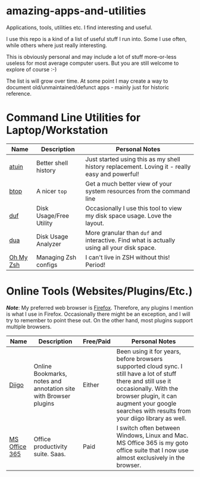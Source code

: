 # amazing-apps-and-utilities

Applications, tools, utilities etc. I find interesting and useful.

I use this repo is a kind of a list of useful stuff I run into. Some I use often, while others where just really interesting. 

This is obviously personal and may include a lot of stuff more-or-less useless for most average computer users. But you are still welcome to explore of course :-)

The list is will grow over time. At some point I may create a way to document old/unmaintained/defunct apps - mainly just for historic reference.

# Command Line Utilities for Laptop/Workstation

| Name                                         | Description             | Personal Notes                                                                                 |
|----------------------------------------------|-------------------------|------------------------------------------------------------------------------------------------|
| [atuin](https://github.com/ellie/atuin)      | Better shell history    | Just started using this as my shell history replacement. Loving it - really easy and powerful! |
| [btop](https://github.com/aristocratos/btop) | A nicer `top`           | Get a much better view of your system resources from the command line                          |
| [duf](https://github.com/muesli/duf)         | Disk Usage/Free Utility | Occasionally I use this tool to view my disk space usage. Love the layout.                     |
| [dua](https://github.com/Byron/dua-cli/)     | Disk Usage Analyzer     | More granular than `duf` and interactive. Find what is actually using all your disk space.     |
| [Oh My Zsh](https://ohmyz.sh/)               | Managing Zsh configs    | I can't live in ZSH without this! Period!                                                      |


# Online Tools (Websites/Plugins/Etc.)

_**Note**_: My preferred web browser is [Firefox](https://www.mozilla.org/en-US/firefox/new/). Therefore, any plugins I mention is what I use in Firefox. Occasionally there might be an exception, and I will try to remember to point these out. On the other hand, most plugins support multiple browsers.

| Name                                     | Description                                                      | Free/Paid   | Personal Notes                                                                                                                                                                                                                             |
|------------------------------------------|------------------------------------------------------------------|-------------|--------------------------------------------------------------------------------------------------------------------------------------------------------------------------------------------------------------------------------------------|
| [Diigo](https://www.diigo.com/)          | Online Bookmarks, notes and annotation site with Browser plugins | Either      | Been using it for years, before browsers supported cloud sync. I still have a lot of stuff there and still use it occasionally. With the browser plugin, it can augment your google searches with results from your diigo library as well. |
| [MS Office 365](https://www.office.com/) | Office productivity suite. Saas.                                 | Paid        | I switch often between Windows, Linux and Mac. MS Office 365 is my goto office suite that I now use almost exclusively in the browser.                                                                                                     |



